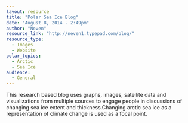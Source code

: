 ```yaml
---
layout: resource
title: "Polar Sea Ice Blog"
date: "August 8, 2014 - 2:49pm"
author: "Neven"
resource_link: "http://neven1.typepad.com/blog/"
resource_type:
  - Images
  - Website
polar_topics:
  - Arctic
  - Sea Ice
audience:
  - General
---
```


This research based blog uses graphs, images, satellite data and visualizations from multiple sources to engage people in discussions of changing sea ice extent and thickness.Changing arctic sea ice as a representation of climate change is used as a focal point.